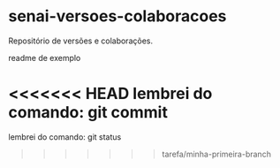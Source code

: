 # senai-versoes-colaboracoes
Repositório de versões e colaborações.

readme de exemplo

<<<<<<< HEAD
lembrei do comando: git commit
=======
lembrei do comando: git status
>>>>>>> tarefa/minha-primeira-branch

